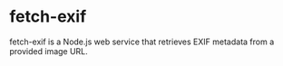 # fetch-exif
 fetch-exif is a Node.js web service that retrieves EXIF metadata from a provided image URL.
